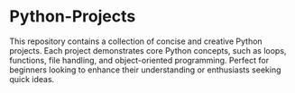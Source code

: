 # Python-Projects
This repository contains a collection of concise and creative Python projects. Each project demonstrates core Python concepts, such as loops, functions, file handling, and object-oriented programming. Perfect for beginners looking to enhance their understanding or enthusiasts seeking quick ideas.
